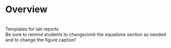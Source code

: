 # Overview
<br/>Templates for lab reports
<br/>Be sure to remind students to change/omit the equations section as needed and to change the figure caption!
